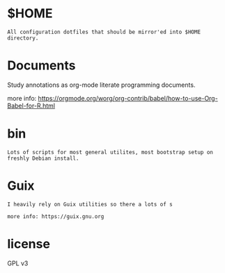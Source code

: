 # $HOME
    All configuration dotfiles that should be mirror'ed into $HOME directory.  
   
# Documents
  Study annotations as org-mode literate programming documents.

  more info: https://orgmode.org/worg/org-contrib/babel/how-to-use-Org-Babel-for-R.html


# bin 
    Lots of scripts for most general utilites, most bootstrap setup on freshly Debian install.

# Guix

    I heavily rely on Guix utilities so there a lots of s

    more info: https://guix.gnu.org
    
# license
  GPL v3

